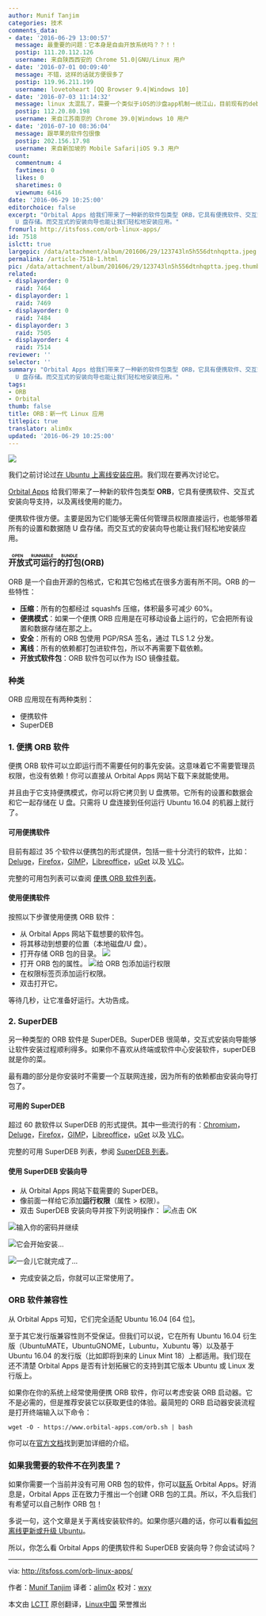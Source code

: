 ```yaml
---
author: Munif Tanjim
categories: 技术
comments_data:
- date: '2016-06-29 13:00:57'
  message: 最重要的问题：它本身是自由开放系统吗？？！！
  postip: 111.20.112.126
  username: 来自陕西西安的 Chrome 51.0|GNU/Linux 用户
- date: '2016-07-01 00:09:40'
  message: 不错，这样的话就方便很多了
  postip: 119.96.211.199
  username: lovetoheart [QQ Browser 9.4|Windows 10]
- date: '2016-07-03 11:14:32'
  message: linux 太混乱了，需要一个类似于iOS的沙盘app机制一统江山，目前现有的deb、rpm、Snappy 都不能一家独大。用户选择很是头疼。
  postip: 112.20.80.198
  username: 来自江苏南京的 Chrome 39.0|Windows 10 用户
- date: '2016-07-10 08:36:04'
  message: 跟苹果的软件包很像
  postip: 202.156.17.98
  username: 来自新加坡的 Mobile Safari|iOS 9.3 用户
count:
  commentnum: 4
  favtimes: 0
  likes: 0
  sharetimes: 0
  viewnum: 6416
date: '2016-06-29 10:25:00'
editorchoice: false
excerpt: "Orbital Apps 给我们带来了一种新的软件包类型 ORB，它具有便携软件、交互式安装向导支持，以及离线使用的能力。\r\n便携软件很方便。主要是因为它们能够无需任何管理员权限直接运行，也能够带着所有的设置和数据随
  U 盘存储。而交互式的安装向导也能让我们轻松地安装应用。"
fromurl: http://itsfoss.com/orb-linux-apps/
id: 7518
islctt: true
largepic: /data/attachment/album/201606/29/123743ln5h556dtnhqptta.jpeg
permalink: /article-7518-1.html
pic: /data/attachment/album/201606/29/123743ln5h556dtnhqptta.jpeg.thumb.jpg
related:
- displayorder: 0
  raid: 7464
- displayorder: 1
  raid: 7469
- displayorder: 0
  raid: 7484
- displayorder: 3
  raid: 7505
- displayorder: 4
  raid: 7514
reviewer: ''
selector: ''
summary: "Orbital Apps 给我们带来了一种新的软件包类型 ORB，它具有便携软件、交互式安装向导支持，以及离线使用的能力。\r\n便携软件很方便。主要是因为它们能够无需任何管理员权限直接运行，也能够带着所有的设置和数据随
  U 盘存储。而交互式的安装向导也能让我们轻松地安装应用。"
tags:
- ORB
- Orbital
thumb: false
title: ORB：新一代 Linux 应用
titlepic: true
translator: alim0x
updated: '2016-06-29 10:25:00'
---
```


![](/data/attachment/album/201606/29/123743ln5h556dtnhqptta.jpeg)


我们之前讨论过[在 Ubuntu 上离线安装应用](http://itsfoss.com/cube-lets-install-linux-applications-offline/)。我们现在要再次讨论它。


[Orbital Apps](https://www.orbital-apps.com/) 给我们带来了一种新的软件包类型 **ORB**，它具有便携软件、交互式安装向导支持，以及离线使用的能力。


便携软件很方便。主要是因为它们能够无需任何管理员权限直接运行，也能够带着所有的设置和数据随 U 盘存储。而交互式的安装向导也能让我们轻松地安装应用。


### <ruby> 开放式可运行的打包 <rp>  （ </rp> <rt>  OPEN RUNNABLE BUNDLE </rt> <rp>  ） </rp></ruby> (ORB)


ORB 是一个自由开源的包格式，它和其它包格式在很多方面有所不同。ORB 的一些特性：


* **压缩**：所有的包都经过 squashfs 压缩，体积最多可减少 60%。
* **便携模式**：如果一个便携 ORB 应用是在可移动设备上运行的，它会把所有设置和数据存储在那之上。
* **安全**：所有的 ORB 包使用 PGP/RSA 签名，通过 TLS 1.2 分发。
* **离线**：所有的依赖都打包进软件包，所以不再需要下载依赖。
* **开放式软件包**：ORB 软件包可以作为 ISO 镜像挂载。


### 种类


ORB 应用现在有两种类别：


* 便携软件
* SuperDEB


### 1. 便携 ORB 软件


便携 ORB 软件可以立即运行而不需要任何的事先安装。这意味着它不需要管理员权限，也没有依赖！你可以直接从 Orbital Apps 网站下载下来就能使用。


并且由于它支持便携模式，你可以将它拷贝到 U 盘携带。它所有的设置和数据会和它一起存储在 U 盘。只需将 U 盘连接到任何运行 Ubuntu 16.04 的机器上就行了。


#### 可用便携软件


目前有超过 35 个软件以便携包的形式提供，包括一些十分流行的软件，比如：[Deluge](https://www.orbital-apps.com/download/portable_apps_linux/deluge)，[Firefox](https://www.orbital-apps.com/download/portable_apps_linux/firefox)，[GIMP](https://www.orbital-apps.com/download/portable_apps_linux/gimp)，[Libreoffice](https://www.orbital-apps.com/download/portable_apps_linux/libreoffice)，[uGet](https://www.orbital-apps.com/download/portable_apps_linux/uget) 以及 [VLC](https://www.orbital-apps.com/download/portable_apps_linux/vlc)。


完整的可用包列表可以查阅 [便携 ORB 软件列表](https://www.orbital-apps.com/download/portable_apps_linux/)。


#### 使用便携软件


按照以下步骤使用便携 ORB 软件：


* 从 Orbital Apps 网站下载想要的软件包。
* 将其移动到想要的位置（本地磁盘/U 盘）。
* 打开存储 ORB 包的目录。
![](/data/attachment/album/201606/29/123845u8m55xm7ttdgz5z5.jpg)
* 打开 ORB 包的属性。
![给 ORB 包添加运行权限](/data/attachment/album/201606/29/124001cdiq004k5keglgld.jpg)
* 在权限标签页添加运行权限。
* 双击打开它。


等待几秒，让它准备好运行。大功告成。


### 2. SuperDEB


另一种类型的 ORB 软件是 SuperDEB。SuperDEB 很简单，交互式安装向导能够让软件安装过程顺利得多。如果你不喜欢从终端或软件中心安装软件，superDEB 就是你的菜。


最有趣的部分是你安装时不需要一个互联网连接，因为所有的依赖都由安装向导打包了。


#### 可用的 SuperDEB


超过 60 款软件以 SuperDEB 的形式提供。其中一些流行的有：[Chromium](https://www.orbital-apps.com/download/superdeb_installers/ubuntu_16.04_64bits/chromium/)，[Deluge](https://www.orbital-apps.com/download/portable_apps_linux/deluge)，[Firefox](https://www.orbital-apps.com/download/portable_apps_linux/firefox)，[GIMP](https://www.orbital-apps.com/download/portable_apps_linux/gimp)，[Libreoffice](https://www.orbital-apps.com/download/portable_apps_linux/libreoffice)，[uGet](https://www.orbital-apps.com/download/portable_apps_linux/uget) 以及 [VLC](https://www.orbital-apps.com/download/portable_apps_linux/vlc)。


完整的可用 SuperDEB 列表，参阅 [SuperDEB 列表](https://www.orbital-apps.com/superdebs/ubuntu_16.04_64bits/)。


#### 使用 SuperDEB 安装向导


* 从 Orbital Apps 网站下载需要的 SuperDEB。
* 像前面一样给它添加**运行权限**（属性 > 权限）。
* 双击 SuperDEB 安装向导并按下列说明操作：
![点击 OK](/data/attachment/album/201606/29/124028uet07lz4esv7friy.png)


![输入你的密码并继续](/data/attachment/album/201606/29/124054r313rkk8f2g12f75.png)


![它会开始安装…](/data/attachment/album/201606/29/124120vy55gpy916bz06lp.png)


![一会儿它就完成了…](/data/attachment/album/201606/29/124144g5ycuq7p5aa47y9a.png)
* 完成安装之后，你就可以正常使用了。


### ORB 软件兼容性


从 Orbital Apps 可知，它们完全适配 Ubuntu 16.04 [64 位]。


至于其它发行版兼容性则不受保证。但我们可以说，它在所有 Ubuntu 16.04 衍生版（UbuntuMATE，UbuntuGNOME，Lubuntu，Xubuntu 等）以及基于 Ubuntu 16.04 的发行版（比如即将到来的 Linux Mint 18）上都适用。我们现在还不清楚 Orbital Apps 是否有计划拓展它的支持到其它版本 Ubuntu 或 Linux 发行版上。


如果你在你的系统上经常使用便携 ORB 软件，你可以考虑安装 ORB 启动器。它不是必需的，但是推荐安装它以获取更佳的体验。最简短的 ORB 启动器安装流程是打开终端输入以下命令：



```
wget -O - https://www.orbital-apps.com/orb.sh | bash

```

你可以在[官方文档](https://www.orbital-apps.com/documentation)找到更加详细的介绍。


### 如果我需要的软件不在列表里？


如果你需要一个当前并没有可用 ORB 包的软件，你可以[联系](https://www.orbital-apps.com/contact) Orbital Apps。好消息是，Orbital Apps 正在致力于推出一个创建 ORB 包的工具。所以，不久后我们有希望可以自己制作 ORB 包！


多说一句，这个文章是关于离线安装软件的。如果你感兴趣的话，你可以看看[如何离线更新或升级 Ubuntu](http://itsfoss.com/upgrade-or-update-ubuntu-offline-without-internet/)。


所以，你怎么看 Orbital Apps 的便携软件和 SuperDEB 安装向导？你会试试吗？




---


via: <http://itsfoss.com/orb-linux-apps/>


作者：[Munif Tanjim](http://itsfoss.com/author/munif/) 译者：[alim0x](https://github.com/alim0x) 校对：[wxy](https://github.com/wxy)


本文由 [LCTT](https://github.com/LCTT/TranslateProject) 原创翻译，[Linux中国](https://linux.cn/) 荣誉推出